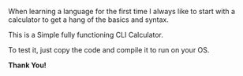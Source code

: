 ﻿When learning a language for the first time I always like to start with a calculator to get a hang of the basics and syntax.

This is a Simple fully functioning CLI Calculator.

To test it, just copy the code and compile it to run on your OS.


**Thank You!**




